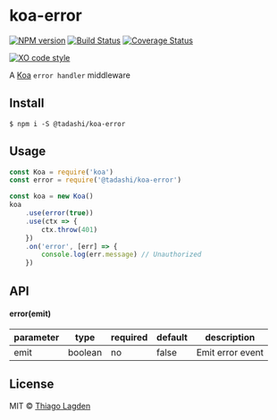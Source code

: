 # koa-error

[![NPM version][npm-img]][npm]
[![Build Status][ci-img]][ci]
[![Coverage Status][coveralls-img]][coveralls]

[![XO code style][xo-img]][xo]


[npm-img]:         https://img.shields.io/npm/v/@tadashi/koa-error.svg
[npm]:             https://www.npmjs.com/package/@tadashi/koa-error
[ci-img]:          https://github.com/lagden/koa-error/workflows/Koa%20Base%20CI/badge.svg
[ci]:              https://github.com/lagden/koa-error/actions?query=workflow%3A%22Koa+Base+CI%22
[coveralls-img]:   https://coveralls.io/repos/github/lagden/koa-error/badge.svg?branch=master
[coveralls]:       https://coveralls.io/github/lagden/koa-error?branch=master

[xo-img]:          https://img.shields.io/badge/code_style-XO-5ed9c7.svg
[xo]:              https://github.com/sindresorhus/xo


A [Koa](https://github.com/koajs/koa) `error handler` middleware

## Install

```
$ npm i -S @tadashi/koa-error
```


## Usage

```js
const Koa = require('koa')
const error = require('@tadashi/koa-error')

const koa = new Koa()
koa
	.use(error(true))
	.use(ctx => {
		ctx.throw(401)
	})
	.on('error', [err] => {
		console.log(err.message) // Unauthorized
	})
```


## API

#### error(emit)

parameter   | type                 | required    | default             | description
----------- | -------------------- | ----------- | ------------------- | ------------
emit        | boolean              | no          | false               | Emit error event


## License

MIT © [Thiago Lagden](https://github.com/lagden)
